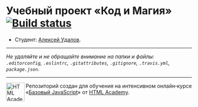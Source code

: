 # Учебный проект «Код и Магия» [![Build status][travis-image]][travis-url]

* Студент: [Алексей Удалов](https://up.htmlacademy.ru/javascript/11/user/247868).

---

_Не удаляйте и не обращайте внимание на папки и файлы:_<br>
_`.editorconfig`, `.eslintrc`, `.gitattributes`, `.gitignore`, `.travis.yml`, `package.json`._

---

<a href="https://htmlacademy.ru/intensive/javascript"><img align="left" width="50" height="50" title="HTML Academy" src="https://up.htmlacademy.ru/static/img/intensive/javascript/logo-for-github.svg"></a>

Репозиторий создан для обучения на интенсивном онлайн‑курсе «[Базовый JavaScript](https://htmlacademy.ru/intensive/javascript)» от [HTML Academy](https://htmlacademy.ru).

[travis-image]: https://travis-ci.org/htmlacademy-javascript/247868-code-and-magick.svg?branch=master
[travis-url]: https://travis-ci.org/htmlacademy-javascript/247868-code-and-magick

